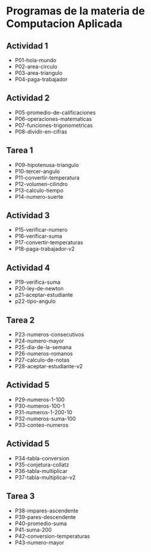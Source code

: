 

# Programas de la materia de Computacion Aplicada

## Actividad 1
- P01-hola-mundo
- P02-area-circulo
- P03-area-triangulo
- P04-paga-trabajador

## Actividad 2
- P05-promedio-de-calificaciones
- P06-operaciones-matematicas
- P07-funciones-trigonometricas
- P08-dividir-en-cifras

## Tarea 1
- P09-hipotenusa-triangulo
- P10-tercer-angulo
- P11-convertir-temperatura
- P12-volumen-cilindro
- P13-calculo-tiempo
- P14-numero-suerte

## Actividad 3
- P15-verificar-numero
- P16-verificar-suma
- P17-convertir-temperaturas
- P18-paga-trabajador-v2

## Actividad 4
- P19-verifica-suma
- P20-ley-de-newton
- p21-aceptar-estudiante
- p22-tipo-angulo

## Tarea 2
- P23-numeros-consecutivos
- P24-numero-mayor
- P25-dia-de-la-semana
- P26-numeros-romanos
- P27-calculo-de-notas
- P28-aceptar-estudiante-v2

## Actividad 5
- P29-numeros-1-100
- P30-numeros-100-1
- P31-numeros-1-200-10
- P32-numeros-suma-100  
- P33-conteo-numeros

## Actividad 5
- P34-tabla-conversion
- P35-conjetura-collatz
- P36-tabla-multiplicar
- P37-tabla-multiplicar-v2

## Tarea 3
- P38-impares-ascendente
- P39-pares-descendente 
- P40-promedio-suma
- P41-suma-200
- P42-conversion-temperaturas
- P43-numero-mayor



